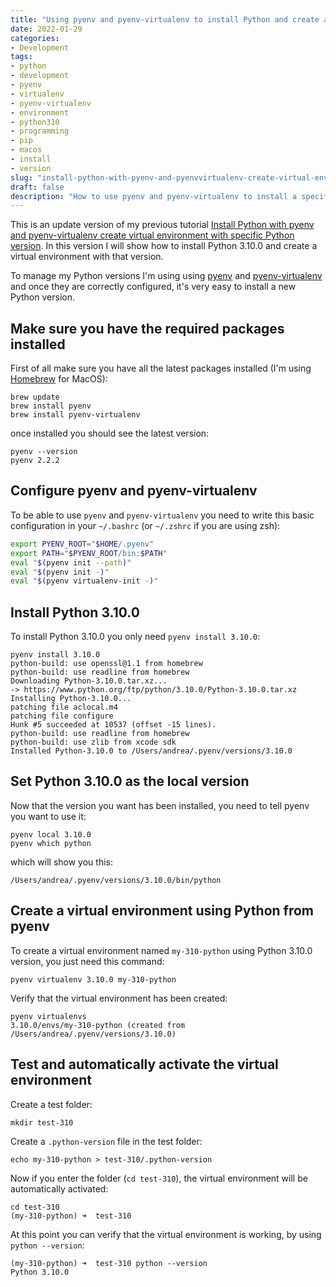 ```yaml
---
title: "Using pyenv and pyenv-virtualenv to install Python and create a virtual environment on MacOS"
date: 2022-01-29
categories: 
- Development
tags: 
- python
- development
- pyenv
- virtualenv
- pyenv-virtualenv
- environment
- python310
- programming
- pip
- macos
- install
- version
slug: "install-python-with-pyenv-and-pyenvvirtualenv-create-virtual-environment-with-specific-python-version-macos"
draft: false
description: "How to use pyenv and pyenv-virtualenv to install a specific version of Python and create a virtual environment with that version on MacOS"
---
```


This is an update version of my previous tutorial [Install Python with pyenv and pyenv-virtualenv create virtual environment with specific Python version]({filename}/2020/4-install-python-with-pyenv-create-virtualenv.md). In this version I will show how to install Python 3.10.0 and create a virtual environment with that version.

To manage my Python versions I'm using using [pyenv](https://github.com/pyenv/pyenv) and [pyenv-virtualenv](https://github.com/pyenv/pyenv-virtualenv) and once they are correctly configured, it's very easy to install a new Python version.

## Make sure you have the required packages installed

First of all make sure you have all the latest packages installed (I'm using [Homebrew](https://brew.sh) for MacOS):

```shell
brew update
brew install pyenv
brew install pyenv-virtualenv
```

once installed you should see the latest version:

```shell
pyenv --version
pyenv 2.2.2
```

## Configure pyenv and pyenv-virtualenv

To be able to use `pyenv` and `pyenv-virtualenv` you need to write this basic configuration in your `~/.bashrc` (or `~/.zshrc` if you are using zsh):

```bash
export PYENV_ROOT="$HOME/.pyenv"
export PATH="$PYENV_ROOT/bin:$PATH"
eval "$(pyenv init --path)"
eval "$(pyenv init -)"
eval "$(pyenv virtualenv-init -)"
```

## Install Python 3.10.0

To install Python 3.10.0 you only need `pyenv install 3.10.0`:

```shell
pyenv install 3.10.0
python-build: use openssl@1.1 from homebrew
python-build: use readline from homebrew
Downloading Python-3.10.0.tar.xz...
-> https://www.python.org/ftp/python/3.10.0/Python-3.10.0.tar.xz
Installing Python-3.10.0...
patching file aclocal.m4
patching file configure
Hunk #5 succeeded at 10537 (offset -15 lines).
python-build: use readline from homebrew
python-build: use zlib from xcode sdk
Installed Python-3.10.0 to /Users/andrea/.pyenv/versions/3.10.0
```

## Set Python 3.10.0 as the local version

Now that the version you want has been installed, you need to tell pyenv you want to use it:

```shell
pyenv local 3.10.0
pyenv which python
```

which will show you this:

```shell
/Users/andrea/.pyenv/versions/3.10.0/bin/python
```

## Create a virtual environment using Python from pyenv

To create a virtual environment named `my-310-python` using Python 3.10.0 version, you just need this command:

```shell
pyenv virtualenv 3.10.0 my-310-python
```

Verify that the virtual environment has been created:

```shell
pyenv virtualenvs
3.10.0/envs/my-310-python (created from /Users/andrea/.pyenv/versions/3.10.0)
```

## Test and automatically activate the virtual environment

Create a test folder:

```shell
mkdir test-310
```

Create a `.python-version` file in the test folder:

```shell
echo my-310-python > test-310/.python-version
```

Now if you enter the folder (`cd test-310`), the virtual environment will be automatically activated:

```shell
cd test-310
(my-310-python) ➜  test-310
```

At this point you can verify that the virtual environment is working, by using `python --version`:

```shell
(my-310-python) ➜  test-310 python --version
Python 3.10.0
```
